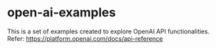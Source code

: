 # open-ai-examples

This is a set of examples created to explore OpenAI API functionalities. Refer: https://platform.openai.com/docs/api-reference 
